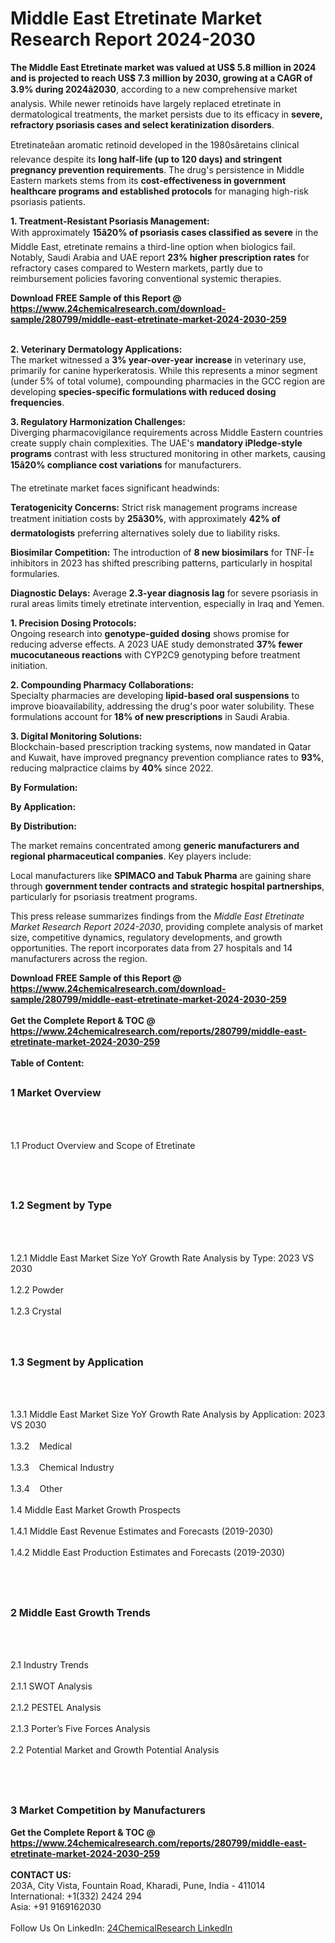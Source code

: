 <h1>Middle East Etretinate Market Research Report 2024-2030</h1><p><strong>The Middle East Etretinate market was valued at US$ 5.8 million in 2024 and is projected to reach US$ 7.3 million by 2030, growing at a CAGR of 3.9% during 2024â2030</strong>, according to a new comprehensive market analysis. While newer retinoids have largely replaced etretinate in dermatological treatments, the market persists due to its efficacy in <strong>severe, refractory psoriasis cases and select keratinization disorders</strong>.</p><p>Etretinateâan aromatic retinoid developed in the 1980sâretains clinical relevance despite its <strong>long half-life (up to 120 days) and stringent pregnancy prevention requirements</strong>. The drug's persistence in Middle Eastern markets stems from its <strong>cost-effectiveness in government healthcare programs and established protocols</strong> for managing high-risk psoriasis patients.</p><p><strong>1. Treatment-Resistant Psoriasis Management:</strong><br>
With approximately <strong>15â20% of psoriasis cases classified as severe</strong> in the Middle East, etretinate remains a third-line option when biologics fail. Notably, Saudi Arabia and UAE report <strong>23% higher prescription rates</strong> for refractory cases compared to Western markets, partly due to reimbursement policies favoring conventional systemic therapies.</p><div><b>Download FREE Sample of this Report @ 
            <a href="https://www.24chemicalresearch.com/download-sample/280799/middle-east-etretinate-market-2024-2030-259">
            https://www.24chemicalresearch.com/download-sample/280799/middle-east-etretinate-market-2024-2030-259</a></b></div><br><p><strong>2. Veterinary Dermatology Applications:</strong><br>
The market witnessed a <strong>3% year-over-year increase</strong> in veterinary use, primarily for canine hyperkeratosis. While this represents a minor segment (under 5% of total volume), compounding pharmacies in the GCC region are developing <strong>species-specific formulations with reduced dosing frequencies</strong>.</p><p><strong>3. Regulatory Harmonization Challenges:</strong><br>
Diverging pharmacovigilance requirements across Middle Eastern countries create supply chain complexities. The UAE's <strong>mandatory iPledge-style programs</strong> contrast with less structured monitoring in other markets, causing <strong>15â20% compliance cost variations</strong> for manufacturers.</p><p>The etretinate market faces significant headwinds:</p><p><strong>Teratogenicity Concerns:</strong> Strict risk management programs increase treatment initiation costs by <strong>25â30%</strong>, with approximately <strong>42% of dermatologists</strong> preferring alternatives solely due to liability risks.</p><p><strong>Biosimilar Competition:</strong> The introduction of <strong>8 new biosimilars</strong> for TNF-Î± inhibitors in 2023 has shifted prescribing patterns, particularly in hospital formularies.</p><p><strong>Diagnostic Delays:</strong> Average <strong>2.3-year diagnosis lag</strong> for severe psoriasis in rural areas limits timely etretinate intervention, especially in Iraq and Yemen.</p><p><strong>1. Precision Dosing Protocols:</strong><br>
Ongoing research into <strong>genotype-guided dosing</strong> shows promise for reducing adverse effects. A 2023 UAE study demonstrated <strong>37% fewer mucocutaneous reactions</strong> with CYP2C9 genotyping before treatment initiation.</p><p><strong>2. Compounding Pharmacy Collaborations:</strong><br>
Specialty pharmacies are developing <strong>lipid-based oral suspensions</strong> to improve bioavailability, addressing the drug's poor water solubility. These formulations account for <strong>18% of new prescriptions</strong> in Saudi Arabia.</p><p><strong>3. Digital Monitoring Solutions:</strong><br>
Blockchain-based prescription tracking systems, now mandated in Qatar and Kuwait, have improved pregnancy prevention compliance rates to <strong>93%</strong>, reducing malpractice claims by <strong>40%</strong> since 2022.</p><p><strong>By Formulation:</strong></p><p><strong>By Application:</strong></p><p><strong>By Distribution:</strong></p><p>The market remains concentrated among <strong>generic manufacturers and regional pharmaceutical companies</strong>. Key players include:</p><p>Local manufacturers like <strong>SPIMACO and Tabuk Pharma</strong> are gaining share through <strong>government tender contracts and strategic hospital partnerships</strong>, particularly for psoriasis treatment programs.</p><p>This press release summarizes findings from the <em>Middle East Etretinate Market Research Report 2024-2030</em>, providing complete analysis of market size, competitive dynamics, regulatory developments, and growth opportunities. The report incorporates data from 27 hospitals and 14 manufacturers across the region.</p><div><b>Download FREE Sample of this Report @ 
            <a href="https://www.24chemicalresearch.com/download-sample/280799/middle-east-etretinate-market-2024-2030-259">
            https://www.24chemicalresearch.com/download-sample/280799/middle-east-etretinate-market-2024-2030-259</a></b></div><br><div><b>Get the Complete Report & TOC @ 
            <a href="https://www.24chemicalresearch.com/reports/280799/middle-east-etretinate-market-2024-2030-259">
            https://www.24chemicalresearch.com/reports/280799/middle-east-etretinate-market-2024-2030-259</a></b></div><br>
            <b>Table of Content:</b><p><h2><span style="font-size:16px"><strong>1 Market Overview&nbsp;&nbsp; &nbsp;</strong></span></h2><br />
<br />
<p>1.1 Product Overview and Scope of Etretinate&nbsp;</p><br />
<br />
<h2><strong><span style="font-size:16px">1.2 Segment by Type&nbsp;&nbsp; &nbsp;</span></strong></h2><br />
<br />
<p>1.2.1 Middle East Market Size YoY Growth Rate Analysis by Type: 2023 VS 2030&nbsp;&nbsp; &nbsp;<br /><br />
1.2.2 Powder&nbsp;&nbsp; &nbsp;<br /><br />
1.2.3 Crystal<br /><br />
<br />
<h2><span style="font-size:16px"><strong>1.3 Segment by Application&nbsp;&nbsp;</strong></span></h2><br />
<br />
<p>1.3.1 Middle East Market Size YoY Growth Rate Analysis by Application: 2023 VS 2030&nbsp;&nbsp; &nbsp;<br /><br />
1.3.2&nbsp;&nbsp; &nbsp;Medical<br /><br />
1.3.3&nbsp;&nbsp; &nbsp;Chemical Industry<br /><br />
1.3.4&nbsp;&nbsp; &nbsp;Other<br /><br />
1.4 Middle East Market Growth Prospects&nbsp;&nbsp; &nbsp;<br /><br />
1.4.1 Middle East Revenue Estimates and Forecasts (2019-2030)&nbsp;&nbsp; &nbsp;<br /><br />
1.4.2 Middle East Production Estimates and Forecasts (2019-2030)&nbsp;&nbsp;</p><br />
<br />
<h2><span style="font-size:16px"><strong>2 Middle East Growth Trends&nbsp;&nbsp; &nbsp;</strong></span></h2><br />
<br />
<p>2.1 Industry Trends&nbsp;&nbsp; &nbsp;<br /><br />
2.1.1 SWOT Analysis&nbsp;&nbsp; &nbsp;<br /><br />
2.1.2 PESTEL Analysis&nbsp;&nbsp; &nbsp;<br /><br />
2.1.3 Porter&rsquo;s Five Forces Analysis&nbsp;&nbsp; &nbsp;<br /><br />
2.2 Potential Market and Growth Potential Analysis&nbsp;&nbsp; &nbsp;</p><br />
<br />
<h2><span style="font-size:16px"><strong>3 Market Competition by Manufacturers&nbsp;&nbsp; </strong> </span></h2></p><div><b>Get the Complete Report & TOC @ 
            <a href="https://www.24chemicalresearch.com/reports/280799/middle-east-etretinate-market-2024-2030-259">
            https://www.24chemicalresearch.com/reports/280799/middle-east-etretinate-market-2024-2030-259</a></b></div><br><b>CONTACT US:</b><br>
            203A, City Vista, Fountain Road, Kharadi, Pune, India - 411014<br>
            International: +1(332) 2424 294<br>
            Asia: +91 9169162030 <br><br>
            Follow Us On LinkedIn: <a href="https://www.linkedin.com/company/24chemicalresearch/">24ChemicalResearch LinkedIn</a>